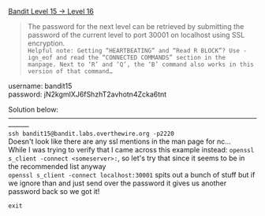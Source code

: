 [Bandit Level 15 → Level 16](https://overthewire.org/wargames/bandit/bandit16.html)

> The password for the next level can be retrieved by submitting the password of the current level to port 30001 on localhost using SSL encryption.  
`Helpful note: Getting “HEARTBEATING” and “Read R BLOCK”? Use -ign_eof and read the “CONNECTED COMMANDS” section in the manpage. Next to ‘R’ and ‘Q’, the ‘B’ command also works in this version of that command…`  


username: bandit15  
password: jN2kgmIXJ6fShzhT2avhotn4Zcka6tnt  

Solution below:  
———————————————————————————————————————  
`ssh bandit15@bandit.labs.overthewire.org -p2220`  
Doesn't look like there are any ssl mentions in the man page for nc...  
While I was trying to verify that I came across this example instead: `openssl s_client -connect <someserver>:`, so let's try that since it seems to be in the recommended list anyway  
`openssl s_client -connect localhost:30001` spits out a bunch of stuff but if we ignore than and just send over the password it gives us another password back so we got it!  

`exit`  